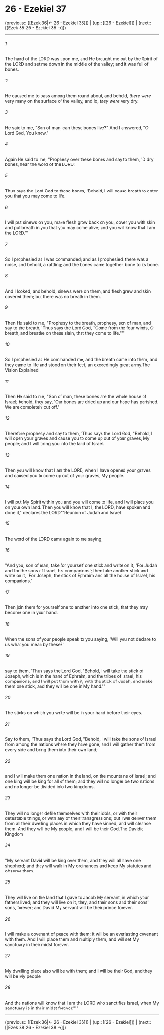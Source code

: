 # 26 - Ezekiel 37

(previous:: [[Ezek 36|← 26 - Ezekiel 36]]) | (up:: [[26 - Ezekiel]]) | (next:: [[Ezek 38|26 - Ezekiel 38 →]])

***


###### 1 
The hand of the LORD was upon me, and He brought me out by the Spirit of the LORD and set me down in the middle of the valley; and it was full of bones. 

###### 2 
He caused me to pass among them round about, and behold, _there were_ very many on the surface of the valley; and lo, _they were_ very dry. 

###### 3 
He said to me, "Son of man, can these bones live?" And I answered, "O Lord God, You know." 

###### 4 
Again He said to me, "Prophesy over these bones and say to them, 'O dry bones, hear the word of the LORD.' 

###### 5 
Thus says the Lord God to these bones, 'Behold, I will cause breath to enter you that you may come to life. 

###### 6 
I will put sinews on you, make flesh grow back on you, cover you with skin and put breath in you that you may come alive; and you will know that I am the LORD.'" 

###### 7 
So I prophesied as I was commanded; and as I prophesied, there was a noise, and behold, a rattling; and the bones came together, bone to its bone. 

###### 8 
And I looked, and behold, sinews were on them, and flesh grew and skin covered them; but there was no breath in them. 

###### 9 
Then He said to me, "Prophesy to the breath, prophesy, son of man, and say to the breath, 'Thus says the Lord God, "Come from the four winds, O breath, and breathe on these slain, that they come to life."'" 

###### 10 
So I prophesied as He commanded me, and the breath came into them, and they came to life and stood on their feet, an exceedingly great army.The Vision Explained 

###### 11 
Then He said to me, "Son of man, these bones are the whole house of Israel; behold, they say, 'Our bones are dried up and our hope has perished. We are completely cut off.' 

###### 12 
Therefore prophesy and say to them, 'Thus says the Lord God, "Behold, I will open your graves and cause you to come up out of your graves, My people; and I will bring you into the land of Israel. 

###### 13 
Then you will know that I am the LORD, when I have opened your graves and caused you to come up out of your graves, My people. 

###### 14 
I will put My Spirit within you and you will come to life, and I will place you on your own land. Then you will know that I, the LORD, have spoken and done it," declares the LORD.'"Reunion of Judah and Israel 

###### 15 
The word of the LORD came again to me saying, 

###### 16 
"And you, son of man, take for yourself one stick and write on it, 'For Judah and for the sons of Israel, his companions'; then take another stick and write on it, 'For Joseph, the stick of Ephraim and all the house of Israel, his companions.' 

###### 17 
Then join them for yourself one to another into one stick, that they may become one in your hand. 

###### 18 
When the sons of your people speak to you saying, 'Will you not declare to us what you mean by these?' 

###### 19 
say to them, 'Thus says the Lord God, "Behold, I will take the stick of Joseph, which is in the hand of Ephraim, and the tribes of Israel, his companions; and I will put them with it, with the stick of Judah, and make them one stick, and they will be one in My hand."' 

###### 20 
The sticks on which you write will be in your hand before their eyes. 

###### 21 
Say to them, 'Thus says the Lord God, "Behold, I will take the sons of Israel from among the nations where they have gone, and I will gather them from every side and bring them into their own land; 

###### 22 
and I will make them one nation in the land, on the mountains of Israel; and one king will be king for all of them; and they will no longer be two nations and no longer be divided into two kingdoms. 

###### 23 
They will no longer defile themselves with their idols, or with their detestable things, or with any of their transgressions; but I will deliver them from all their dwelling places in which they have sinned, and will cleanse them. And they will be My people, and I will be their God.The Davidic Kingdom 

###### 24 
"My servant David will be king over them, and they will all have one shepherd; and they will walk in My ordinances and keep My statutes and observe them. 

###### 25 
They will live on the land that I gave to Jacob My servant, in which your fathers lived; and they will live on it, they, and their sons and their sons' sons, forever; and David My servant will be their prince forever. 

###### 26 
I will make a covenant of peace with them; it will be an everlasting covenant with them. And I will place them and multiply them, and will set My sanctuary in their midst forever. 

###### 27 
My dwelling place also will be with them; and I will be their God, and they will be My people. 

###### 28 
And the nations will know that I am the LORD who sanctifies Israel, when My sanctuary is in their midst forever."'"

***

(previous:: [[Ezek 36|← 26 - Ezekiel 36]]) | (up:: [[26 - Ezekiel]]) | (next:: [[Ezek 38|26 - Ezekiel 38 →]])
